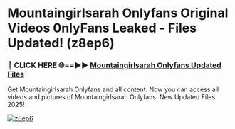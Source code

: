 # Mountaingirlsarah Onlyfans Original Videos 0nlyFans Leaked - Files Updated! (z8ep6)

<h3>🔴 CLICK HERE 🌐==►► <a href="https://tinyurl.com/2m67pmp6" rel="nofollow">Mountaingirlsarah Onlyfans Updated Files</a></h3>

Get Mountaingirlsarah Onlyfans and all content. Now you can access all videos and pictures of Mountaingirlsarah Onlyfans. New Updated Files 2025!

[![z8ep6](https://i.imgur.com/H4QAA4z.gif)](https://tinyurl.com/2m67pmp6)